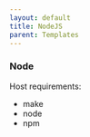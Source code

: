 ```yaml
---
layout: default
title: NodeJS
parent: Templates
---
```

### Node

Host requirements:

* make
* node
* npm